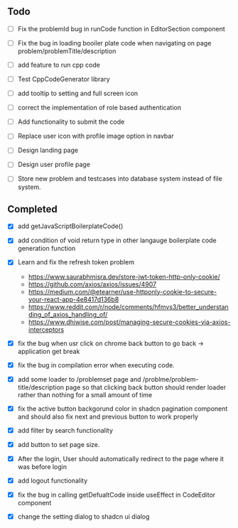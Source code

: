 ## Todo

- [ ] Fix the problemId bug in runCode function in EditorSection component

- [ ] Fix the bug in loading booiler plate code when navigating on page problem/problemTitle/description

- [ ] add feature to run cpp code

- [ ] Test CppCodeGenerator library

- [ ] add tooltip to setting and full screen icon

- [ ] correct the implementation of role based authentication

- [ ] Add functionality to submit the code

- [ ] Replace user icon with profile image option in navbar

- [ ] Design landing page

- [ ] Design user profile page

- [ ] Store new problem and testcases into database system instead of file system.



## Completed

- [x] add getJavaScriptBoilerplateCode()

- [x] add condition of void return type in other langauge boilerplate code generation function

- [x] Learn and fix the refresh token problem
    - https://www.saurabhmisra.dev/store-jwt-token-http-only-cookie/
    - https://github.com/axios/axios/issues/4907
    - https://medium.com/@etearner/use-httponly-cookie-to-secure-your-react-app-4e8417d136b8
    - https://www.reddit.com/r/node/comments/hfmvs3/better_understanding_of_axios_handling_of/
    - https://www.dhiwise.com/post/managing-secure-cookies-via-axios-interceptors
    
- [x] fix the bug when usr click on chrome back button to go back -> application get break

- [x] fix the bug in compilation error when executing code.

- [x] add some loader to /problemset page and /problme/problem-title/description page so that clicking back button should render loader rather than nothing for a small amount of time

- [x] fix the active button backgorund color in shadcn pagination component and should also fix next and previous button to work properly
- [x] add filter by search functionality

- [x] add button to set page size.

- [x] After the login, User should automatically redirect to the page where it  was before login

- [x] add logout functionality

- [x] fix the bug in calling getDefualtCode inside useEffect in CodeEditor component 

- [x] change the setting dialog to shadcn ui dialog

